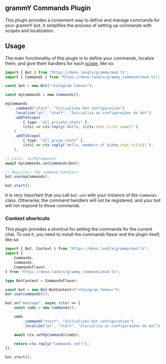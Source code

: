 ## grammY Commands Plugin

This plugin provides a convenient way to define and manage commands for your grammY bot. It simplifies the process of
setting up commands with scopes and localization.

## Usage

The main functionality of this plugin is to define your commands, localize them, and give them handlers for each
[scope](https://core.telegram.org/bots/api#botcommandscope), like so:

```typescript
import { Bot } from "https://deno.land/x/grammy/mod.ts";
import { Commands } from "https://deno.land/x/grammy_commands/mod.ts";

const bot = new Bot("<telegram token>");

const myCommands = new Commands();

myCommands
    .command("start", "Initializes bot configuration")
    .localize("pt", "start", "Inicializa as configurações do bot")
    .addToScope(
        { type: "all_private_chats" },
        (ctx) => ctx.reply(`Hello, ${ctx.chat.first_name}!`),
    )
    .addToScope(
        { type: "all_group_chats" },
        (ctx) => ctx.reply(`Hello, members of ${ctx.chat.title}!`),
    );

// Calls `setMyCommands`
await myCommands.setCommands(bot);

// Registers the command handlers
bot.use(myCommands);

bot.start();
```

It is very important that you call `bot.use` with your instance of the `Commands` class. Otherwise, the command handlers
will not be registered, and your bot will not respond to those commands.

### Context shortcuts

This plugin provides a shortcut for setting the commands for the current chat. To use it, you need to install the
commands flavor and the plugin itself, like so:

```typescript
import { Bot, Context } from "https://deno.land/x/grammy/mod.ts";
import {
    Commands,
    commands,
    CommandsFlavor,
} from "https://deno.land/x/grammy_commands/mod.ts";

type BotContext = CommandsFlavor;

const bot = new Bot<BotContext>("<telegram_token>");
bot.use(commands());

bot.on("message", async (ctx) => {
    const cmds = new Commands();

    cmds
        .command("start", "Initializes bot configuration")
        .localize("pt", "start", "Inicializa as configurações do bot");

    await ctx.setMyCommands(cmds);

    return ctx.reply("Commands set!");
});

bot.start();
```
